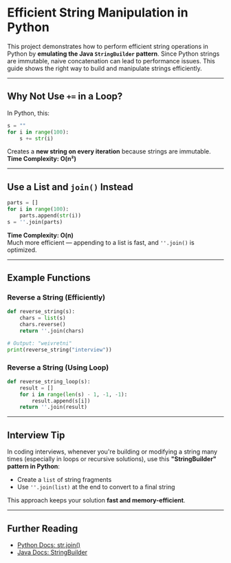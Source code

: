 # Efficient String Manipulation in Python

This project demonstrates how to perform efficient string operations in Python by **emulating the Java `StringBuilder` pattern**. Since Python strings are immutable, naive concatenation can lead to performance issues. This guide shows the right way to build and manipulate strings efficiently.

---

## Why Not Use `+=` in a Loop?

In Python, this:

```python
s = ""
for i in range(100):
    s += str(i)
```

Creates a **new string on every iteration** because strings are immutable.  
 **Time Complexity: O(n²)**

---

## Use a List and `join()` Instead

```python
parts = []
for i in range(100):
    parts.append(str(i))
s = ''.join(parts)
```

**Time Complexity: O(n)**  
Much more efficient — appending to a list is fast, and `''.join()` is optimized.

---

## Example Functions

### Reverse a String (Efficiently)

```python
def reverse_string(s):
    chars = list(s)
    chars.reverse()
    return ''.join(chars)

# Output: "weivretni"
print(reverse_string("interview"))
```

### Reverse a String (Using Loop)

```python
def reverse_string_loop(s):
    result = []
    for i in range(len(s) - 1, -1, -1):
        result.append(s[i])
    return ''.join(result)
```

---

## Interview Tip

In coding interviews, whenever you're building or modifying a string many times (especially in loops or recursive solutions), use this **"StringBuilder" pattern in Python**:

- Create a `list` of string fragments
- Use `''.join(list)` at the end to convert to a final string

This approach keeps your solution **fast and memory-efficient**.

---

## Further Reading

- [Python Docs: str.join()](https://docs.python.org/3/library/stdtypes.html#str.join)
- [Java Docs: StringBuilder](https://docs.oracle.com/javase/8/docs/api/java/lang/StringBuilder.html)
